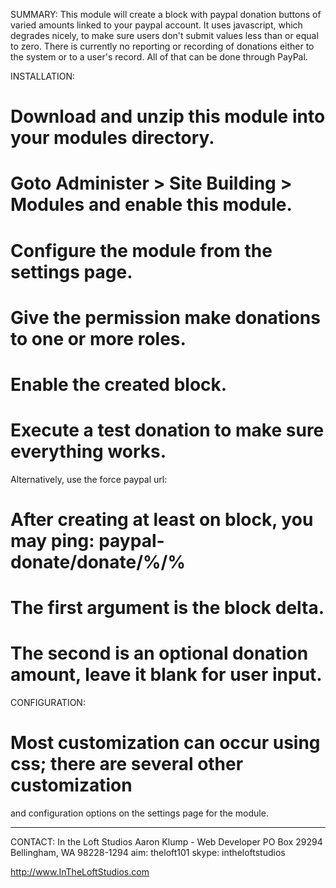 SUMMARY: This module will create a block with paypal donation buttons of varied
amounts linked to your paypal account. It uses javascript, which degrades
nicely, to make sure users don't submit values less than or equal to zero. There
is currently no reporting or recording of donations either to the system or to a
user's record. All of that can be done through PayPal.


INSTALLATION:
# Download and unzip this module into your modules directory.
# Goto Administer > Site Building > Modules and enable this module.
# Configure the module from the settings page.
# Give the permission make donations to one or more roles.
# Enable the created block.
# Execute a test donation to make sure everything works.

Alternatively, use the force paypal url:
# After creating at least on block, you may ping: paypal-donate/donate/%/%
# The first argument is the block delta.
# The second is an optional donation amount, leave it blank for user input.


CONFIGURATION:
# Most customization can occur using css; there are several other customization
  and configuration options on the settings page for the module.


--------------------------------------------------------
CONTACT:
In the Loft Studios
Aaron Klump - Web Developer
PO Box 29294 Bellingham, WA 98228-1294
aim: theloft101
skype: intheloftstudios

http://www.InTheLoftStudios.com
